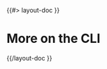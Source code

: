 <!--
/**
 * @name            More...
 * @namespace       doc.cli
 * @type            Markdown
 * @platform        md
 * @status          stable
 * @menu            Documentation / CLI           /doc/cli/more
 *
 * @since           2.0.0
 * @author    Olivier Bossel <olivier.bossel@gmail.com> (https://olivierbossel.com)
 */
-->

{{#> layout-doc }}

# More on the CLI

{{/layout-doc }}
